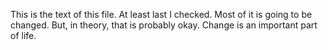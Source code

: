 This is the text of this file. At least last I checked.
Most of it is going to be changed.
But, in theory, that is probably okay.
Change is an important part of life.
